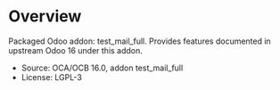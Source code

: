 # Overview

Packaged Odoo addon: test_mail_full. Provides features documented in upstream Odoo 16 under this addon.

- Source: OCA/OCB 16.0, addon test_mail_full
- License: LGPL-3
